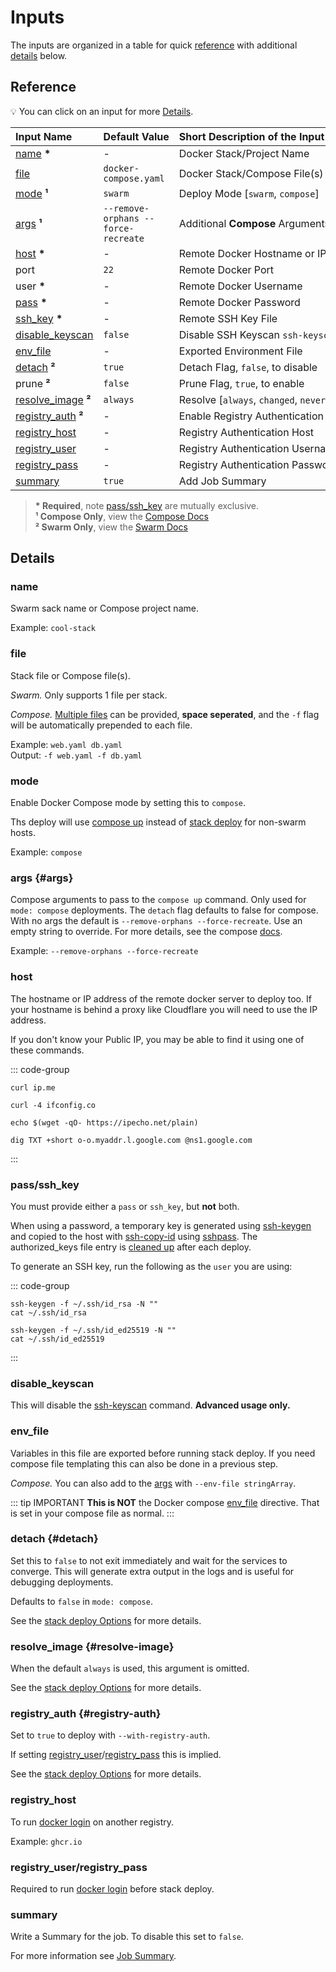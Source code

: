# Inputs

The inputs are organized in a table for quick [reference](#reference) with additional [details](#details) below.

## Reference

💡 You can click on an input for more [Details](#details).

| Input&nbsp;Name                               | Default&nbsp;Value                  | Short&nbsp;Description&nbsp;of&nbsp;the&nbsp;Input&nbsp;Value |
| :-------------------------------------------- | :---------------------------------- | :------------------------------------------------------------ |
| [name](#name) **\***                          | -                                   | Docker Stack/Project Name                                     |
| [file](#file)                                 | `docker-compose.yaml`               | Docker Stack/Compose File(s)                                  |
| [mode](#mode) **¹**                           | `swarm`                             | Deploy Mode [`swarm`, `compose`]                              |
| [args](#args) **¹**                           | `--remove-orphans --force-recreate` | Additional **Compose** Arguments                              |
| [host](#host) **\***                          | -                                   | Remote Docker Hostname or IP                                  |
| port                                          | `22`                                | Remote Docker Port                                            |
| user **\***                                   | -                                   | Remote Docker Username                                        |
| [pass](#pass-ssh-key) **\***                  | -                                   | Remote Docker Password                                        |
| [ssh_key](#pass-ssh-key) **\***               | -                                   | Remote SSH Key File                                           |
| [disable_keyscan](#disable-keyscan)           | `false`                             | Disable SSH Keyscan `ssh-keyscan`                             |
| [env_file](#env-file)                         | -                                   | Exported Environment File                                     |
| [detach](#detach) **²**                       | `true`                              | Detach Flag, `false`, to disable                              |
| prune **²**                                   | `false`                             | Prune Flag, `true`, to enable                                 |
| [resolve_image](#resolve-image) **²**         | `always`                            | Resolve [`always`, `changed`, `never`]                        |
| [registry_auth](#registry-auth) **²**         | -                                   | Enable Registry Authentication                                |
| [registry_host](#registry-host)               | -                                   | Registry Authentication Host                                  |
| [registry_user](#registry-user-registry-pass) | -                                   | Registry Authentication Username                              |
| [registry_pass](#registry-user-registry-pass) | -                                   | Registry Authentication Password                              |
| [summary](#summary)                           | `true`                              | Add Job Summary                                               |

> **\* Required**, note [pass/ssh_key](#pass-ssh-key) are mutually exclusive.  
> **¹ Compose Only**, view the [Compose Docs](https://docs.docker.com/reference/cli/docker/compose/up/)  
> **² Swarm Only**, view the [Swarm Docs](https://docs.docker.com/reference/cli/docker/stack/deploy/)

## Details

### name

Swarm sack name or Compose project name.

Example: `cool-stack`

### file

Stack file or Compose file(s).

_Swarm._ Only supports 1 file per stack.

_Compose._ [Multiple files](https://docs.docker.com/compose/how-tos/multiple-compose-files/) can be provided, **space seperated**,
and the `-f` flag will be automatically prepended to each file.

Example: `web.yaml db.yaml`  
Output: `-f web.yaml -f db.yaml`

### mode <Badge type="warning" text="Compose Only" />

Enable Docker Compose mode by setting this to `compose`.

Ths deploy will use [compose up](https://docs.docker.com/reference/cli/docker/compose/up/)
instead of [stack deploy](https://docs.docker.com/reference/cli/docker/stack/deploy/) for non-swarm hosts.

Example: `compose`

### args <Badge type="warning" text="Compose Only" /> {#args}

Compose arguments to pass to the `compose up` command. Only used for `mode: compose` deployments.
The `detach` flag defaults to false for compose. With no args the default is `--remove-orphans --force-recreate`.
Use an empty string to override. For more details, see the compose
[docs](https://docs.docker.com/reference/cli/docker/compose/up/).

Example: `--remove-orphans --force-recreate`

### host

The hostname or IP address of the remote docker server to deploy too.
If your hostname is behind a proxy like Cloudflare you will need to use the IP address.

If you don't know your Public IP, you may be able to find it using one of these commands.

::: code-group

```shell [curl ~vscode-icons:file-type-shell~]
curl ip.me
```

```shell [curl -4 ~vscode-icons:file-type-shell~]
curl -4 ifconfig.co
```

```shell [wget ~vscode-icons:file-type-shell~]
echo $(wget -qO- https://ipecho.net/plain)
```

```shell [dig ~vscode-icons:file-type-shell~]
dig TXT +short o-o.myaddr.l.google.com @ns1.google.com
```

:::

### pass/ssh_key

You must provide either a `pass` or `ssh_key`, but **not** both.

When using a password, a temporary key is generated using [ssh-keygen](https://linux.die.net/man/1/ssh-copy-id)
and copied to the host with [ssh-copy-id](https://linux.die.net/man/1/ssh-copy-id) using [sshpass](https://linux.die.net/man/1/sshpass).
The authorized_keys file entry is [cleaned up](https://github.com/cssnr/stack-deploy-action/blob/master/src/main.sh#L10) after each deploy.

To generate an SSH key, run the following as the `user` you are using:

::: code-group

```shell [rsa ~vscode-icons:file-type-shell~]
ssh-keygen -f ~/.ssh/id_rsa -N ""
cat ~/.ssh/id_rsa
```

```shell [ed25519 ~vscode-icons:file-type-shell~]
ssh-keygen -f ~/.ssh/id_ed25519 -N ""
cat ~/.ssh/id_ed25519
```

:::

### disable_keyscan

This will disable the [ssh-keyscan](https://linux.die.net/man/1/ssh-keyscan) command. **Advanced usage only.**

### env_file

Variables in this file are exported before running stack deploy.
If you need compose file templating this can also be done in a previous step.

_Compose._ You can also add to the [args](#args) with `--env-file stringArray`.

::: tip IMPORTANT
**This is NOT** the Docker compose [env_file](https://docs.docker.com/compose/how-tos/environment-variables/set-environment-variables/#use-the-env_file-attribute) directive.
That is set in your compose file as normal.
:::

### detach <Badge type="warning" text="Swarm Only" /> {#detach}

Set this to `false` to not exit immediately and wait for the services to converge.
This will generate extra output in the logs and is useful for debugging deployments.

Defaults to `false` in `mode: compose`.

See the [stack deploy Options](https://docs.docker.com/reference/cli/docker/stack/deploy/#options) for more details.

### resolve_image <Badge type="warning" text="Swarm Only" /> {#resolve-image}

When the default `always` is used, this argument is omitted.

See the [stack deploy Options](https://docs.docker.com/reference/cli/docker/stack/deploy/#options) for more details.

### registry_auth <Badge type="warning" text="Swarm Only" /> {#registry-auth}

Set to `true` to deploy with `--with-registry-auth`.

If setting [registry_user](#registry-user-registry-pass)/[registry_pass](#registry-user-registry-pass) this is implied.

See the [stack deploy Options](https://docs.docker.com/reference/cli/docker/stack/deploy/#options) for more details.

### registry_host

To run [docker login](https://docs.docker.com/reference/cli/docker/login/) on another registry.

Example: `ghcr.io`

### registry_user/registry_pass

Required to run [docker login](https://docs.docker.com/reference/cli/docker/login/) before stack deploy.

### summary

Write a Summary for the job. To disable this set to `false`.

For more information see [Job Summary](../guides/features.md#job-summary).
